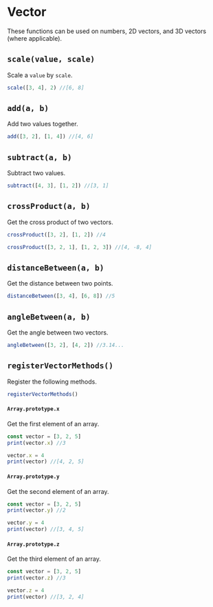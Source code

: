 # Vector

These functions can be used on numbers, 2D vectors, and 3D vectors (where applicable).

## `scale(value, scale)`

Scale a `value` by `scale`.

```javascript
scale([3, 4], 2) //[6, 8]
```

## `add(a, b)`

Add two values together.

```javascript
add([3, 2], [1, 4]) //[4, 6]
```

## `subtract(a, b)`

Subtract two values.

```javascript
subtract([4, 3], [1, 2]) //[3, 1]
```

## `crossProduct(a, b)`

Get the cross product of two vectors.

```javascript
crossProduct([3, 2], [1, 2]) //4
```

```javascript
crossProduct([3, 2, 1], [1, 2, 3]) //[4, -8, 4]
```

## `distanceBetween(a, b)`

Get the distance between two points.

```javascript
distanceBetween([3, 4], [6, 8]) //5
```

## `angleBetween(a, b)`

Get the angle between two vectors.

```javascript
angleBetween([3, 2], [4, 2]) //3.14...
```

## `registerVectorMethods()`

Register the following methods.

```javascript
registerVectorMethods()
```

#### `Array.prototype.x`

Get the first element of an array.

```javascript
const vector = [3, 2, 5]
print(vector.x) //3

vector.x = 4
print(vector) //[4, 2, 5]
```

#### `Array.prototype.y`

Get the second element of an array.

```javascript
const vector = [3, 2, 5]
print(vector.y) //2

vector.y = 4
print(vector) //[3, 4, 5]
```

#### `Array.prototype.z`

Get the third element of an array.

```javascript
const vector = [3, 2, 5]
print(vector.z) //3

vector.z = 4
print(vector) //[3, 2, 4]
```
